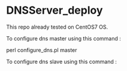 # DNSServer_deploy

This repo already tested on CentOS7 OS.

To configure dns master using this command :

perl configure_dns.pl master

To configure dns slave using this command :
